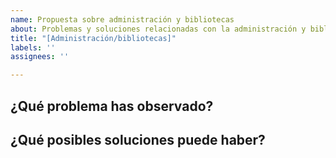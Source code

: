 ```yaml
---
name: Propuesta sobre administración y bibliotecas
about: Problemas y soluciones relacionadas con la administración y bibliotecas
title: "[Administración/bibliotecas]"
labels: ''
assignees: ''

---
```


## ¿Qué problema has observado?

## ¿Qué posibles soluciones puede haber?
